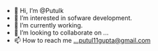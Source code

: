 - 👋 Hi, I’m @Putulk
- 👀 I’m interested in sofware development. 
- 🌱 I’m currently working. 
- 💞️ I’m looking to collaborate on ...
- 📫 How to reach me ...putul11gupta@gmail.com

<!---
Putulk/Putulk is a ✨ special ✨ repository because its `README.md` (this file) appears on your GitHub profile.
You can click the Preview link to take a look at your changes.
--->
